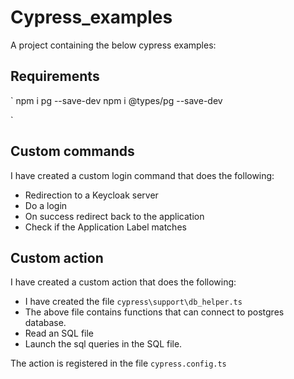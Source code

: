 # Cypress_examples
A project containing the below cypress examples:

## Requirements
`
npm i pg --save-dev
npm i @types/pg  --save-dev

`

## Custom commands
I have created a custom login command that does the following:
- Redirection to a Keycloak server
- Do a login
- On success redirect back to the application
- Check if the Application Label matches

## Custom action
I have created a custom action that does the following:
- I have created the file `cypress\support\db_helper.ts`
- The above file contains functions that can connect to postgres database.
- Read an SQL file
- Launch the sql queries in the SQL file.

The action is registered in the file `cypress.config.ts`
